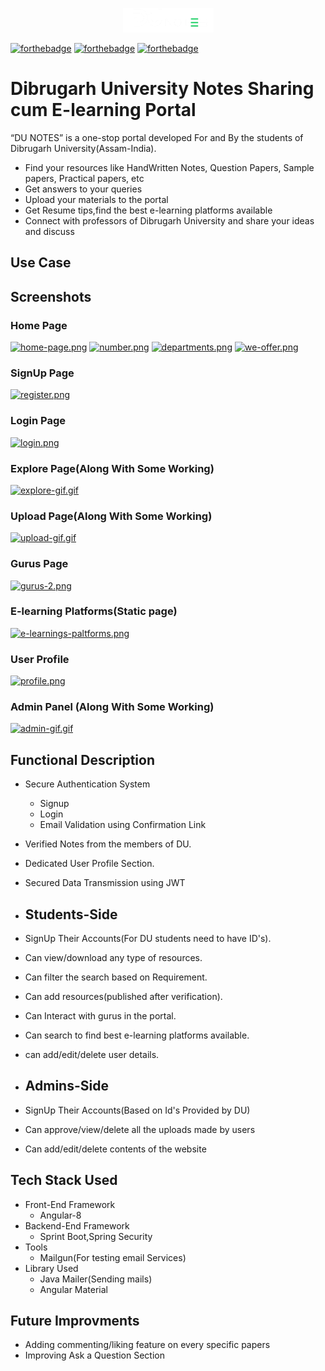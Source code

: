 

<p align="center">
    <img src="src/assets/images/logo-2.png"/>   
</p>

[![forthebadge](https://forthebadge.com/images/badges/open-source.svg)](https://forthebadge.com)
[![forthebadge](https://forthebadge.com/images/badges/built-with-love.svg)](https://forthebadge.com)
[![forthebadge](https://forthebadge.com/images/badges/makes-people-smile.svg)](https://forthebadge.com)

# Dibrugarh University Notes Sharing cum E-learning Portal


“DU NOTES” is a one-stop portal developed For and By the students of Dibrugarh University(Assam-India).

- Find your resources like HandWritten Notes, Question Papers, Sample papers, Practical papers, etc
- Get answers to your queries
- Upload your materials to the portal
- Get Resume tips,find the best e-learning platforms available
- Connect with professors of Dibrugarh University and share your ideas and discuss

## Use Case
 

## Screenshots

### Home Page

[![home-page.png](https://i.postimg.cc/LsPGBBvb/home-page.png)](https://postimg.cc/mcbdT9vY)
[![number.png](https://i.postimg.cc/bvLk546D/number.png)](https://postimg.cc/HJcrcv1d)
[![departments.png](https://i.postimg.cc/qMnmFM2N/departments.png)](https://postimg.cc/tYqtZbSb)
[![we-offer.png](https://i.postimg.cc/mDtjybb2/we-offer.png)](https://postimg.cc/8JgL1gJq)

### SignUp Page
[![register.png](https://i.postimg.cc/RCf9dSr6/register.png)](https://postimg.cc/bdzKNjwp)

### Login Page
[![login.png](https://i.postimg.cc/7YwvNSMd/login.png)](https://postimg.cc/mhX6Lzny)

### Explore Page(Along With Some Working)

[![explore-gif.gif](https://i.postimg.cc/Kzp0L1BY/explore-gif.gif)](https://postimg.cc/bDb0fN6X)

### Upload Page(Along With Some Working)

[![upload-gif.gif](https://i.postimg.cc/Y2GPYwqC/upload-gif.gif)](https://postimg.cc/K4bQhwM6)

### Gurus Page

[![gurus-2.png](https://i.postimg.cc/KcBNmc8B/gurus-2.png)](https://postimg.cc/Yj2g3HgC)

### E-learning Platforms(Static page)

[![e-learnings-paltforms.png](https://i.postimg.cc/pdmf4RS9/e-learnings-paltforms.png)](https://postimg.cc/B8GP194s)

### User Profile

[![profile.png](https://i.postimg.cc/vm3jXKhN/profile.png)](https://postimg.cc/kVRfgfkQ)

### Admin Panel (Along With Some Working)

[![admin-gif.gif](https://i.postimg.cc/VvDctNTd/admin-gif.gif)](https://postimg.cc/H8cKDTTg)
## Functional Description
- Secure Authentication System
     - Signup
     - Login
     - Email Validation using Confirmation Link
- Verified Notes from the members of DU.
- Dedicated User Profile Section.    
- Secured Data Transmission using JWT 


- ## Students-Side
- SignUp Their Accounts(For DU students need to have ID's).
- Can view/download any type of resources.
- Can filter the search based on Requirement.
- Can add resources(published after verification).
- Can Interact with gurus in the portal.
- Can search to find best e-learning platforms available. 
- can add/edit/delete user details.

- ## Admins-Side
- SignUp Their Accounts(Based on Id's Provided by DU)
- Can approve/view/delete all the uploads made by users
- Can add/edit/delete contents of the website

## Tech Stack Used
- Front-End Framework
    - Angular-8
- Backend-End Framework
    - Sprint Boot,Spring Security  
- Tools
  - Mailgun(For testing email Services)
- Library Used
  - Java Mailer(Sending mails)
  - Angular Material

## Future Improvments
- Adding commenting/liking feature on every specific papers
- Improving Ask a Question Section 


